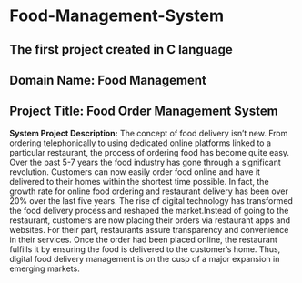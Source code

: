 # Food-Management-System
The first project created in C language
---
**Domain Name:** Food Management
---
**Project Title:** Food Order Management System 
---
**System Project Description:** 
The concept of food delivery isn’t new. From ordering telephonically to using dedicated online platforms linked to a particular restaurant, the process of ordering food has become quite easy. Over the past 5-7 years the food industry has gone through a significant revolution. Customers can now easily order food online and have it delivered to their homes within the shortest time possible. In fact, the growth rate for online food ordering and restaurant delivery has been over 20% over the last five years.
The rise of digital technology has transformed the food delivery process and reshaped the market.Instead of going to the restaurant, customers are now placing their orders via restaurant apps and websites. For their part, restaurants assure transparency and convenience in their services. Once the order had been placed online, the restaurant fulfills it by ensuring the food is delivered to the customer’s home.
Thus, digital food delivery management is on the cusp of a major expansion in emerging markets.

